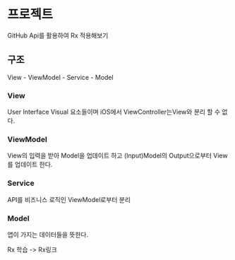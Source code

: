 # 프로젝트
GitHub Api를 활용하여 Rx 적용해보기

## 구조

View - ViewModel - Service - Model

### View

User Interface Visual 요소들이며 iOS에서 ViewController는View와 분리 할 수 없다.

### ViewModel

View의 입력을 받아 Model을 업데이트 하고 (Input)Model의 Output으로부터 View를 업데이트 한다.

### Service

API를 비즈니스 로직인 ViewModel로부터 분리

### Model

앱이 가지는 데이터들을 뜻한다.


Rx 학습 -> Rx링크
